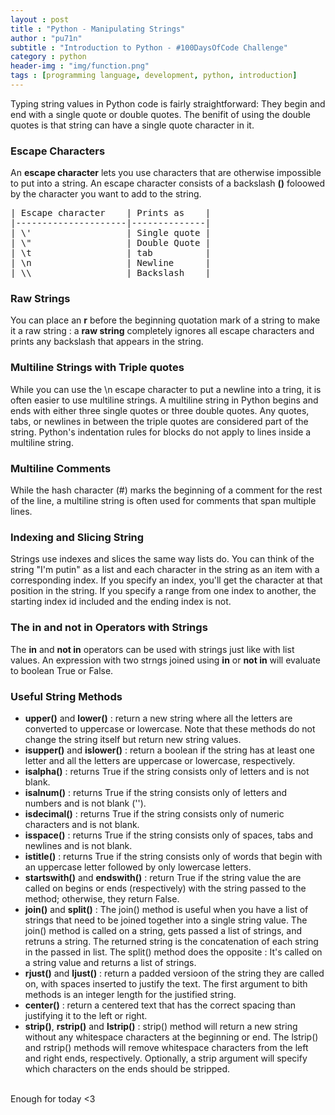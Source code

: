 ```yaml
---
layout : post
title : "Python - Manipulating Strings"
author : "pu71n"
subtitle : "Introduction to Python - #100DaysOfCode Challenge"
category : python 
header-img : "img/function.png"
tags : [programming language, development, python, introduction]
---
```


Typing string values in Python code is fairly straightforward: They begin and end with a single quote or double quotes. The benifit of using the double quotes is that string can have a single quote character in it. 
### Escape Characters 
An **escape character** lets you use characters that are otherwise impossible to put into a string. An escape character consists of a backslash **(\)** foloowed by the character you want to add to the string. 
<pre>
| Escape character    | Prints as    |
|---------------------|--------------|
| \'                  | Single quote |
| \"                  | Double Quote |
| \t                  | tab          |
| \n                  | Newline      |
| \\                  | Backslash    |
</pre>

### Raw Strings 
You can place an **r** before the beginning quotation mark of a string to make it a raw string : a **raw string** completely ignores all escape characters and prints any backslash that appears in the string. 

### Multiline Strings with Triple quotes 
While you can use the \n escape character to put a newline into a tring, it is often easier to use multiline strings. A multiline string in Python begins and ends with either three single quotes or three double quotes. Any quotes, tabs, or newlines in between the triple quotes are considered part of the string. Python's indentation rules for blocks do not apply to lines inside a multiline string. 

### Multiline Comments 

While the hash character (#) marks the beginning of a comment for the rest of the line, a multiline string is often used for comments that span multiple lines. 

### Indexing and Slicing String

Strings use indexes and slices the same way lists do. You can think of the string "I'm putin" as a list and each character in the string as an item with a corresponding index. 
If you specify an index, you'll get the character at that position in the string. If you specify a range from one index to another, the starting index id included and the ending index is not.

### The in and not in Operators with Strings 
The **in** and **not in** operators can be used with strings just like with list values. An expression with two strngs joined using **in** or **not in** will evaluate to boolean True or False.

### Useful String Methods 
* **upper()** and **lower()** : return a new string where all the letters are converted to uppercase or lowercase. Note that these methods do not change the string itself but return new string values.
* **isupper()** and **islower()** : return a boolean if the string has at least one letter and all the letters are uppercase or lowercase, respectively.
* **isalpha()** : returns True if the string consists only of letters and is not blank.
* **isalnum()** : returns True if the string consists only of letters and numbers and is not blank ('').
* **isdecimal()** : returns True if the string consists only of numeric characters and is not blank. 
* **isspace()** : returns True if the string consists only of spaces, tabs and newlines and is not blank. 
* **istitle()** : returns True if the string consists only of words that begin with an uppercase letter followed by only lowercase letters.
* **startswith()** and **endswith()** : return True if the string value the are called on begins or ends (respectively) with the string passed to the method; otherwise, they return False. 
* **join()** and **split()** :  The join() method is useful when you have a list of strings that need to be joined together into a single string value. The join() method is called on a string, gets passed a list of strings, and retruns a string. The returned string is the concatenation of each string in the passed in list. The split() method does the opposite : It's called on a string value and returns a list of strings. 
* **rjust()** and **ljust()** : return a padded versioon of the string they are called on, with spaces inserted to justify the text. The first argument to bith methods is an integer length for the justified string.
* **center()** : return a centered text that has the correct spacing than justifying it to the left or right. 
* **strip()**, **rstrip()** and **lstrip()** : strip() method will return a new string without any whitespace characters at the beginning or end. The lstrip() and rstrip() methods will remove whitespace characters from the left and right ends, respectively. Optionally, a strip argument will specify which characters on the ends should be stripped. 
<br>
Enough for today <3 
